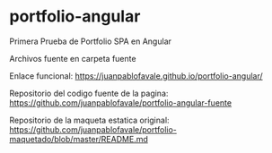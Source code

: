 # portfolio-angular

Primera Prueba de Portfolio SPA en Angular

Archivos fuente en carpeta fuente

Enlace funcional:
https://juanpablofavale.github.io/portfolio-angular/

Repositorio del codigo fuente de la pagina:
https://github.com/juanpablofavale/portfolio-angular-fuente

Repositorio de la maqueta estatica original:
https://github.com/juanpablofavale/portfolio-maquetado/blob/master/README.md
